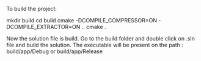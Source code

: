 To build the project:

mkdir build
cd build
cmake -DCOMPILE_COMPRESSOR=ON -DCOMPILE_EXTRACTOR=ON ..
cmake .



Now the solution file is build.
Go to the build folder and double click on .sln file and build the solution.
The executable will be present on the path : build/app/Debug
                                            or
                                            build/app/Release